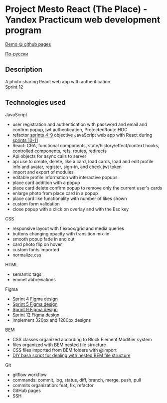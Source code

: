 # Project Mesto React (The Place) - Yandex Practicum web development program

[Demo @ github pages](https://bliss-code.github.io/react-mesto-auth)

[По-русски](./README-RU.md)

## Description

A photo sharing React web app with authentication\
Sprint 12

## Technologies used

JavaScript
- user registration and authentication with password and email and confirm popup, jwt authentication, ProtectedRoute HOC
- refactor [sprints 4-9](https://github.com/bliss-code/mesto/) objective JavaScript web app with React during [sprints 10-11](https://github.com/bliss-code/mesto-react)
- React: CRA, functional components, state/history/effect/context hooks, controlled components, refs, routes, redirects
- Api objects for async calls to server
- api use to create, delete, like a card, load cards, load and edit profile info and avatar, register, sign-in, and check jwt token
- import and export of modules
- editable profile information with interactive popups
- place card addition with a popup
- place card delete confirm popup to remove only the current user's cards
- enlarge photo from place card in a popup
- place card like functionality with number of likes shown
- custom form validation
- close popup with a click on overlay and with the Esc key

CSS
- responsive layout with flexbox/grid and media queries
- buttons changing opacity with transition mix-in
- smooth popup fade in and out
- card photo flip on hover
- custom fonts imported
- normalize.css

HTML
- semantic tags
- emmet abbreviations

Figma
- [Sprint 4 Figma design](https://www.figma.com/file/2cn9N9jSkmxD84oJik7xL7/JavaScript.-Sprint-4?node-id=0%3A1)
- [Sprint 5 Figma design](https://www.figma.com/file/bjyvbKKJN2naO0ucURl2Z0/JavaScript.-Sprint-5?node-id=0%3A1)
- [Sprint 9 Figma design](https://www.figma.com/file/hhhIavVTeuilfPPZ6sbifl/JavaScript.-Sprint-9?node-id=0%3A1)
- [Sprint 12 Figma design](https://www.figma.com/file/5H3gsn5lIGPwzBPby9jAOo/Sprint-14-RU?node-id=0%3A1)
- implement 320px and 1280px designs

BEM
- CSS classes organized according to Block Element Modifier system
- files organized with BEM nested file structure
- CSS files imported from BEM folders with @import
- [DIY bash script for dealing with nested BEM file structure](https://github.com/bliss-code/instruments)

Git
- gitflow workflow
- commands: commit, log, status, diff, branch, merge, push, pull
- commits organization: feat, fix, refactor
- GitHub pages
- SSH
